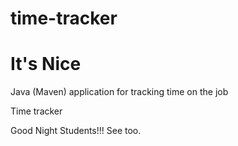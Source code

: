 # time-tracker
# It's Nice
Java (Maven) application for tracking time on the job

Time tracker

Good Night Students!!! See too.
